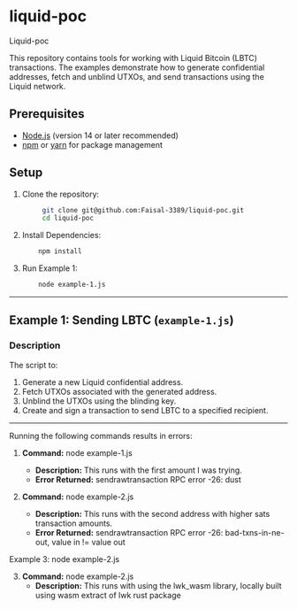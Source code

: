 # liquid-poc
Liquid-poc

This repository contains tools for working with Liquid Bitcoin (LBTC) transactions. The examples demonstrate how to generate confidential addresses, fetch and unblind UTXOs, and send transactions using the Liquid network.

## Prerequisites

- [Node.js](https://nodejs.org/) (version 14 or later recommended)
- [npm](https://www.npmjs.com/) or [yarn](https://yarnpkg.com/) for package management

## Setup

1. Clone the repository:
   ```bash
        git clone git@github.com:Faisal-3389/liquid-poc.git
        cd liquid-poc
   ```

2.	Install Dependencies:
    ```bash
        npm install
    ```

3.	Run Example 1:
    ```bash
        node example-1.js
    ```
---

## Example 1: Sending LBTC (`example-1.js`)

### Description

The script to:
1. Generate a new Liquid confidential address.
2. Fetch UTXOs associated with the generated address.
3. Unblind the UTXOs using the blinding key.
4. Create and sign a transaction to send LBTC to a specified recipient.

---

Running the following commands results in errors:

1. **Command:** node example-1.js
   - **Description:** This runs with the first amount I was trying.
   - **Error Returned:** sendrawtransaction RPC error -26: dust

2. **Command:** node example-2.js
   - **Description:** This runs with the second address with higher sats transaction amounts.
   - **Error Returned:** sendrawtransaction RPC error -26: bad-txns-in-ne-out, value in != value out

Example 3: node example-2.js

3. **Command:** node example-2.js
   - **Description:** This runs with using the lwk_wasm library, locally built using wasm extract of lwk rust package
